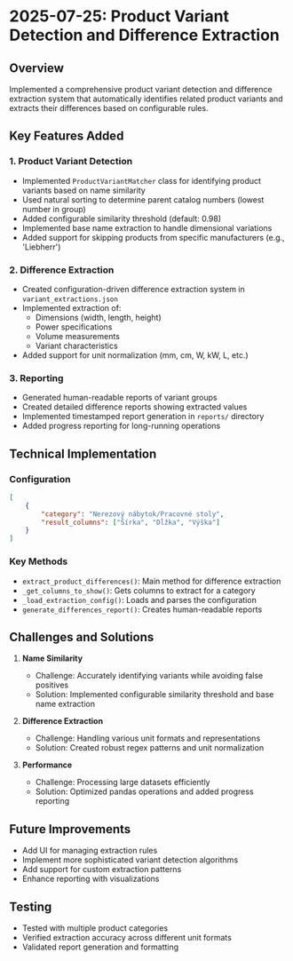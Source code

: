 # 2025-07-25: Product Variant Detection and Difference Extraction

## Overview
Implemented a comprehensive product variant detection and difference extraction system that automatically identifies related product variants and extracts their differences based on configurable rules.

## Key Features Added

### 1. Product Variant Detection
- Implemented `ProductVariantMatcher` class for identifying product variants based on name similarity
- Used natural sorting to determine parent catalog numbers (lowest number in group)
- Added configurable similarity threshold (default: 0.98)
- Implemented base name extraction to handle dimensional variations
- Added support for skipping products from specific manufacturers (e.g., 'Liebherr')

### 2. Difference Extraction
- Created configuration-driven difference extraction system in `variant_extractions.json`
- Implemented extraction of:
  - Dimensions (width, length, height)
  - Power specifications
  - Volume measurements
  - Variant characteristics
- Added support for unit normalization (mm, cm, W, kW, L, etc.)

### 3. Reporting
- Generated human-readable reports of variant groups
- Created detailed difference reports showing extracted values
- Implemented timestamped report generation in `reports/` directory
- Added progress reporting for long-running operations

## Technical Implementation

### Configuration
```json
[
    {
        "category": "Nerezový nábytok/Pracovné stoly",
        "result_columns": ["Šírka", "Dĺžka", "Výška"]
    }
]
```

### Key Methods
- `extract_product_differences()`: Main method for difference extraction
- `_get_columns_to_show()`: Gets columns to extract for a category
- `_load_extraction_config()`: Loads and parses the configuration
- `generate_differences_report()`: Creates human-readable reports

## Challenges and Solutions
1. **Name Similarity**
   - Challenge: Accurately identifying variants while avoiding false positives
   - Solution: Implemented configurable similarity threshold and base name extraction

2. **Difference Extraction**
   - Challenge: Handling various unit formats and representations
   - Solution: Created robust regex patterns and unit normalization

3. **Performance**
   - Challenge: Processing large datasets efficiently
   - Solution: Optimized pandas operations and added progress reporting

## Future Improvements
- Add UI for managing extraction rules
- Implement more sophisticated variant detection algorithms
- Add support for custom extraction patterns
- Enhance reporting with visualizations

## Testing
- Tested with multiple product categories
- Verified extraction accuracy across different unit formats
- Validated report generation and formatting
